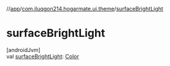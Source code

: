 //[app](../../index.md)/[com.jluqgon214.hogarmate.ui.theme](index.md)/[surfaceBrightLight](surface-bright-light.md)

# surfaceBrightLight

[androidJvm]\
val [surfaceBrightLight](surface-bright-light.md): [Color](https://developer.android.com/reference/kotlin/androidx/compose/ui/graphics/Color.html)
